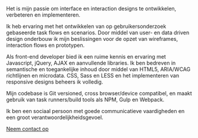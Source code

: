 Het is mijn passie om interface en interaction designs te ontwikkelen, verbeteren en implementeren. 

 

 Ik heb ervaring met het ontwikkelen van op gebruikersonderzoek gebaseerde task flows en scenarios. Door middel van user- en data driven design onderbouw ik mijn beslissingen voor de opzet van wireframes, interaction flows en prototypen. 

 

 Als front-end developer bied ik een ruime kennis en ervaring met Javascript, jQuery, AJAX en aanvullende libraries. Ik ben bedreven in semantische en toegankelijke inhoud door middel van HTML5, ARIA/WCAG richtlijnen en microdata. CSS, Sass en LESS en het implementeren van responsive designs beheers ik volledig. 

 

 Mijn codebase is Git versioned, cross browser/device compatibel, en maakt gebruik van task runners/build tools als NPM, Gulp en Webpack. 

 

 Ik ben een sociaal persoon met goede communicatieve vaardigheden en een groot verantwoordelijkheidsgevoel. 

 

 [Neem contact op](#about-personal-information)
